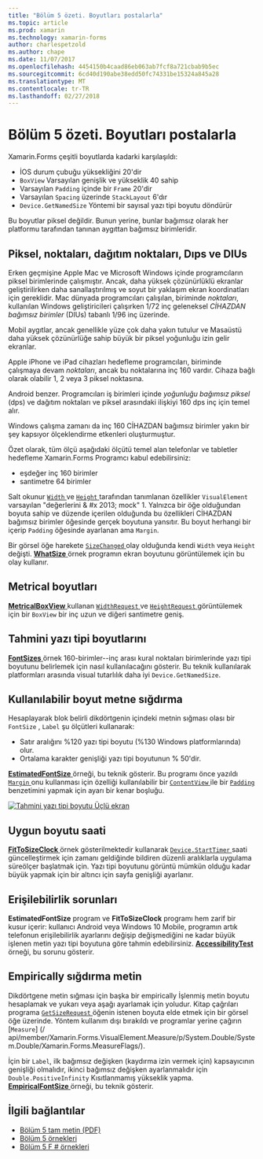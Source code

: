 ```yaml
---
title: "Bölüm 5 özeti. Boyutları postalarla"
ms.topic: article
ms.prod: xamarin
ms.technology: xamarin-forms
author: charlespetzold
ms.author: chape
ms.date: 11/07/2017
ms.openlocfilehash: 4454150b4caad86eb063ab7fcf8a721cbab9b5ec
ms.sourcegitcommit: 6cd40d190abe38edd50fc74331be15324a845a28
ms.translationtype: MT
ms.contentlocale: tr-TR
ms.lasthandoff: 02/27/2018
---
```

# <a name="summary-of-chapter-5-dealing-with-sizes"></a>Bölüm 5 özeti. Boyutları postalarla

Xamarin.Forms çeşitli boyutlarda kadarki karşılaşıldı:

- İOS durum çubuğu yüksekliğini 20'dir
- `BoxView` Varsayılan genişlik ve yükseklik 40 sahip
- Varsayılan `Padding` içinde bir `Frame` 20'dir
- Varsayılan `Spacing` üzerinde `StackLayout` 6'dır
- `Device.GetNamedSize` Yöntemi bir sayısal yazı tipi boyutu döndürür

Bu boyutlar piksel değildir. Bunun yerine, bunlar bağımsız olarak her platformu tarafından tanınan aygıttan bağımsız birimleridir.

## <a name="pixels-points-dps-dips-and-dius"></a>Piksel, noktaları, dağıtım noktaları, Dıps ve DIUs

Erken geçmişine Apple Mac ve Microsoft Windows içinde programcıların piksel birimlerinde çalışmıştır. Ancak, daha yüksek çözünürlüklü ekranlar geliştirilirken daha sanallaştırılmış ve soyut bir yaklaşım ekran koordinatları için gereklidir. Mac dünyada programcıları çalışılan, biriminde *noktaları*, kullanılan Windows geliştiricileri çalışırken 1/72 inç geleneksel *CİHAZDAN bağımsız birimler* (DIUs) tabanlı 1/96 inç üzerinde.

Mobil aygıtlar, ancak genellikle yüze çok daha yakın tutulur ve Masaüstü daha yüksek çözünürlüğe sahip büyük bir piksel yoğunluğu izin gelir ekranlar.

Apple iPhone ve iPad cihazları hedefleme programcıları, biriminde çalışmaya devam *noktaları*, ancak bu noktalarına inç 160 vardır. Cihaza bağlı olarak olabilir 1, 2 veya 3 piksel noktasına.

Android benzer. Programcıları iş birimleri içinde *yoğunluğu bağımsız piksel* (dps) ve dağıtım noktaları ve piksel arasındaki ilişkiyi 160 dps inç için temel alır.

Windows çalışma zamanı da inç 160 CİHAZDAN bağımsız birimler yakın bir şey kapsıyor ölçeklendirme etkenleri oluşturmuştur.

Özet olarak, tüm ölçü aşağıdaki ölçütü temel alan telefonlar ve tabletler hedefleme Xamarin.Forms Programcı kabul edebilirsiniz:

- eşdeğer inç 160 birimler
- santimetre 64 birimler

Salt okunur [ `Width` ](https://developer.xamarin.com/api/property/Xamarin.Forms.VisualElement.Width/) ve [ `Height` ](https://developer.xamarin.com/api/property/Xamarin.Forms.VisualElement.Height/) tarafından tanımlanan özellikler `VisualElement` varsayılan "değerlerini & #x 2013; mock" 1. Yalnızca bir öğe olduğundan boyuta sahip ve düzende içerilen olduğunda bu özellikleri CİHAZDAN bağımsız birimler öğesinde gerçek boyutuna yansıtır. Bu boyut herhangi bir içerip `Padding` öğesinde ayarlanan ama `Margin`.

Bir görsel öğe harekete [ `SizeChanged` ](https://developer.xamarin.com/api/event/Xamarin.Forms.VisualElement.SizeChanged/) olay olduğunda kendi `Width` veya `Height` değişti. [ **WhatSize** ](https://github.com/xamarin/xamarin-forms-book-samples/tree/master/Chapter05/WhatSize) örnek programın ekran boyutunu görüntülemek için bu olay kullanır.

## <a name="metrical-sizes"></a>Metrical boyutları

[ **MetricalBoxView** ](https://github.com/xamarin/xamarin-forms-book-samples/tree/master/Chapter05/MetricalBoxView) kullanan [ `WidthRequest` ](https://developer.xamarin.com/api/property/Xamarin.Forms.VisualElement.WidthRequest/) ve [ `HeightRequest` ](https://developer.xamarin.com/api/property/Xamarin.Forms.VisualElement.HeightRequest/) görüntülemek için bir `BoxView` bir inç uzun ve diğeri santimetre geniş.

## <a name="estimated-font-sizes"></a>Tahmini yazı tipi boyutlarını

[ **FontSizes** ](https://github.com/xamarin/xamarin-forms-book-samples/tree/master/Chapter05/FontSizes) örnek 160-birimler--inç arası kural noktaları birimlerinde yazı tipi boyutunu belirlemek için nasıl kullanılacağını gösterir. Bu teknik kullanılarak platformları arasında visual tutarlılık daha iyi `Device.GetNamedSize`.

## <a name="fitting-text-to-available-size"></a>Kullanılabilir boyut metne sığdırma

Hesaplayarak blok belirli dikdörtgenin içindeki metnin sığması olası bir `FontSize` , `Label` şu ölçütleri kullanarak:

- Satır aralığını %120 yazı tipi boyutu (%130 Windows platformlarında) olur.
- Ortalama karakter genişliği yazı tipi boyutunun % 50'dir.

[ **EstimatedFontSize** ](https://github.com/xamarin/xamarin-forms-book-samples/tree/master/Chapter05/EstimatedFontSize) örneği, bu teknik gösterir. Bu programı önce yazıldı [ `Margin` ](https://developer.xamarin.com/api/property/Xamarin.Forms.View.Margin/) onu kullanması için özelliği kullanılabilir bir [ `ContentView` ](https://developer.xamarin.com/api/type/Xamarin.Forms.ContentView/) ile bir [ `Padding` ](https://developer.xamarin.com/api/property/Xamarin.Forms.Layout.Padding/) benzetimini yapmak için ayarı bir kenar boşluğu.

[![Tahmini yazı tipi boyutu Üçlü ekran](images/ch05fg07-small.png "metnin sığması için kullanılabilen boyut")](images/ch05fg07-large.png "metnin sığması için kullanılabilen boyut")

## <a name="a-fit-to-size-clock"></a>Uygun boyutu saati

[ **FitToSizeClock** ](https://github.com/xamarin/xamarin-forms-book-samples/tree/master/Chapter05/FitToSizeClock) örnek gösterilmektedir kullanarak [ `Device.StartTimer` ](https://developer.xamarin.com/api/member/Xamarin.Forms.Device.StartTimer/p/System.TimeSpan/System.Func%7BSystem.Boolean%7D/) saati güncelleştirmek için zamanı geldiğinde bildiren düzenli aralıklarla uygulama süreölçer başlatmak için. Yazı tipi boyutunu görüntü mümkün olduğu kadar büyük yapmak için bir altıncı için sayfa genişliği ayarlanır.

## <a name="accessibility-issues"></a>Erişilebilirlik sorunları

**EstimatedFontSize** program ve **FitToSizeClock** programı hem zarif bir kusur içerir: kullanıcı Android veya Windows 10 Mobile, programın artık telefonun erişilebilirlik ayarlarını değişip değişmediğini ne kadar büyük işlenen metin yazı tipi boyutuna göre tahmin edebilirsiniz. [ **AccessibilityTest** ](https://github.com/xamarin/xamarin-forms-book-samples/tree/master/Chapter05/AccessibilityTest) örneği, bu sorunu gösterir.

## <a name="empirically-fitting-text"></a>Empirically sığdırma metin

Dikdörtgene metin sığması için başka bir empirically İşlenmiş metin boyutu hesaplamak ve yukarı veya aşağı ayarlamak için yoludur. Kitap çağrıları programa [ `GetSizeRequest` ](https://developer.xamarin.com/api/member/Xamarin.Forms.VisualElement.GetSizeRequest/p/System.Double/System.Double/) öğenin istenen boyuta elde etmek için bir görsel öğe üzerinde. Yöntem kullanım dışı bırakıldı ve programlar yerine çağırın [`Measure`] (/ api/member/Xamarin.Forms.VisualElement.Measure/p/System.Double/System.Double/Xamarin.Forms.MeasureFlags/).

İçin bir `Label`, ilk bağımsız değişken (kaydırma izin vermek için) kapsayıcının genişliği olmalıdır, ikinci bağımsız değişken ayarlanmalıdır için `Double.PositiveInfinity` Kısıtlanmamış yükseklik yapma. [ **EmpiricalFontSize** ](https://github.com/xamarin/xamarin-forms-book-samples/tree/master/Chapter05/EmpiricalFontSize) örneği, bu teknik gösterir.



## <a name="related-links"></a>İlgili bağlantılar

- [Bölüm 5 tam metin (PDF)](https://download.xamarin.com/developer/xamarin-forms-book/XamarinFormsBook-Ch05-Apr2016.pdf)
- [Bölüm 5 örnekleri](https://github.com/xamarin/xamarin-forms-book-samples/tree/master/Chapter05)
- [Bölüm 5 F # örnekleri](https://github.com/xamarin/xamarin-forms-book-samples/tree/master/Chapter05/FS)
